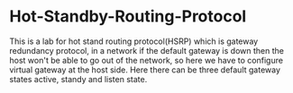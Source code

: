 # Hot-Standby-Routing-Protocol
This is a lab for hot stand routing protocol(HSRP) which is gateway redundancy protocol, in a network if the default gateway is down then the host won't be able to go out of the network, so here we have to configure virtual gateway at the host side. Here there can be three default gateway states active, standy and listen state. 

